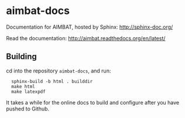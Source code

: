 aimbat-docs
===========

Documentation for AIMBAT, hosted by Sphinx: http://sphinx-doc.org/

Read the documentation: http://aimbat.readthedocs.org/en/latest/

Building
--------
cd into the repository `aimbat-docs`, and run:
````
  sphinx-build -b html . builddir
  make html
  make latexpdf
````
It takes a while for the online docs to build and configure after you have pushed to Github.

